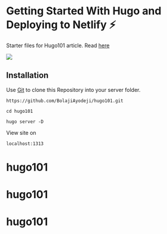 # Getting Started With Hugo and Deploying to Netlify :zap:
Starter files for Hugo101 article. Read [here](https://bolajiayodeji.com/getting-started-with-hugo-and-deploying-to-netlify-cjyaj1be3000hvjs1z2ipvmuw)

![](https://cdn-images-1.medium.com/max/800/1*oIEz4ooK0G4XUVViipHHjA.png)

## Installation

Use [Git](https://git-scm.com) to clone this Repository into your server folder.

```git
https://github.com/BolajiAyodeji/hugo101.git
```
```git
cd hugo101
```
```
hugo server -D
```
View site on 

```shell
localhost:1313
```
# hugo101
# hugo101
# hugo101
